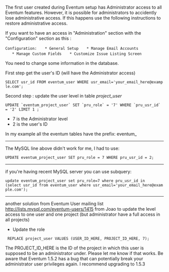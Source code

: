 The first user created during Eventum setup has Administrator access to
all Eventum features. However, it is possible for administrators to
accidently lose administrative access. If this happens use the following
instructions to restore administrative access.

If you want to have an access in "Administration" section with the
"Configuration" section as this :

`Configuration:`
`   * General Setup`
`   * Manage Email Accounts`
`   * Manage Custom Fields`
`   * Customize Issue Listing Screen`

You need to change some information in the database.

First step get the user's ID (will have the Administrator access)

`SELECT usr_id FROM eventum_user WHERE usr_email='your_email_here@example.com';`

Second step : update the user level in table *project_user*

`` UPDATE `eventum_project_user` SET `pru_role` = '7' WHERE `pru_usr_id` = '2' LIMIT 1 ; ``

-   7 is the Administrator level
-   2 is the user's ID

In my example all the eventum tables have the prefix: eventum_

* * * * *

The MySQL line above didn't work for me, I had to use:

`UPDATE eventum_project_user SET pru_role = 7 WHERE pru_usr_id = 2;`

* * * * *

if you're having recent MySQL server you can use subquery:

`update eventum_project_user set pru_role=7 where pru_usr_id in`
`(select usr_id from eventum_user where usr_email='your_email_here@example.com');`

* * * * *

another solution from Eventum User mailing list
[<http://lists.mysql.com/eventum-users/1415>](/http://lists.mysql.com/eventum-users/1415 "wikilink")
from Joao to update the level access to one user and one project (but
administrator have a full access in all projects)
- Update the role

` REPLACE project_user VALUES (USER_ID_HERE, PROJECT_ID_HERE, 7);`

The PROJECT_ID_HERE is the ID of the project in which this user is
supposed to be an administrator under. Please let me know if that
works.
 Be aware that Eventum 1.5.2 has a bug that can potentially break your
administrator user privileges again. I recommend upgrading to 1.5.3